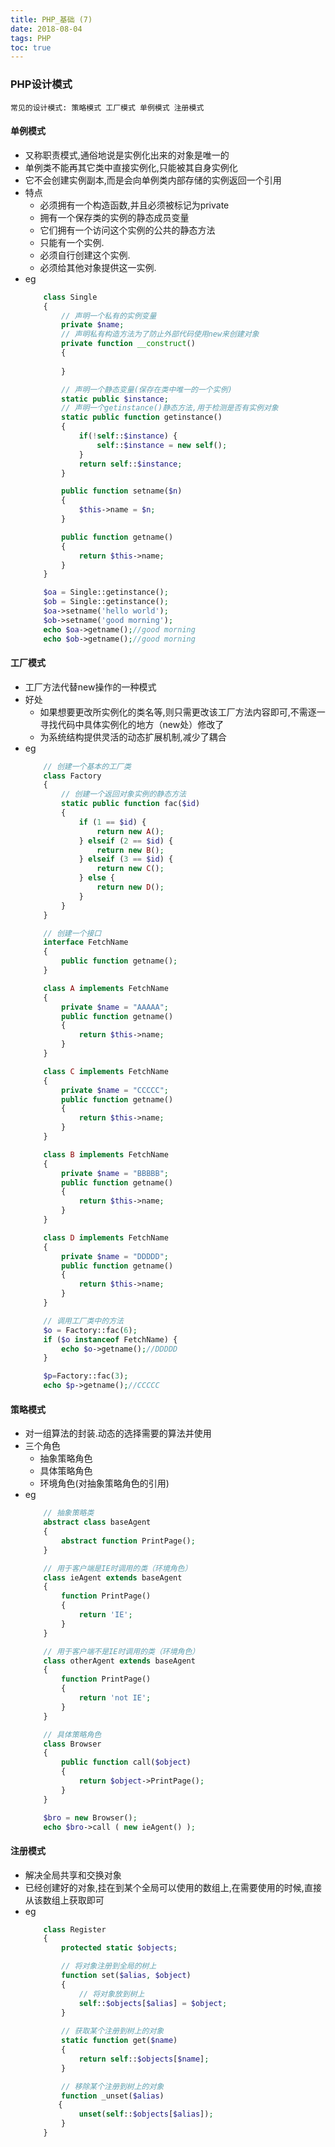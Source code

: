 ```yaml
---
title: PHP_基础 (7)
date: 2018-08-04
tags: PHP 
toc: true
---
```


### PHP设计模式
    常见的设计模式: 策略模式 工厂模式 单例模式 注册模式

<!-- more -->

#### 单例模式
- 又称职责模式,通俗地说是实例化出来的对象是唯一的
- 单例类不能再其它类中直接实例化,只能被其自身实例化
- 它不会创建实例副本,而是会向单例类内部存储的实例返回一个引用
- 特点
    * 必须拥有一个构造函数,并且必须被标记为private
    * 拥有一个保存类的实例的静态成员变量
    * 它们拥有一个访问这个实例的公共的静态方法
    * 只能有一个实例.
    * 必须自行创建这个实例.
    * 必须给其他对象提供这一实例.
- eg
    ```php
        class Single 
        {
            // 声明一个私有的实例变量
            private $name;
            // 声明私有构造方法为了防止外部代码使用new来创建对象
            private function __construct()
            {
            
            }

            // 声明一个静态变量(保存在类中唯一的一个实例)
            static public $instance;
            // 声明一个getinstance()静态方法,用于检测是否有实例对象
            static public function getinstance()
            {
                if(!self::$instance) {
                    self::$instance = new self();
                }
                return self::$instance;
            }

            public function setname($n)
            { 
                $this->name = $n; 
            }

            public function getname()
            { 
                return $this->name; 
            }
        }

        $oa = Single::getinstance();
        $ob = Single::getinstance();
        $oa->setname('hello world');
        $ob->setname('good morning');
        echo $oa->getname();//good morning
        echo $ob->getname();//good morning
    ```

#### 工厂模式
- 工厂方法代替new操作的一种模式
- 好处
    * 如果想要更改所实例化的类名等,则只需更改该工厂方法内容即可,不需逐一寻找代码中具体实例化的地方（new处）修改了
    * 为系统结构提供灵活的动态扩展机制,减少了耦合
- eg
    ```php
        // 创建一个基本的工厂类
        class Factory 
        {
            // 创建一个返回对象实例的静态方法
            static public function fac($id)
            {
                if (1 == $id) {
                    return new A();
                } elseif (2 == $id) {
                    return new B();
                } elseif (3 == $id) {
                    return new C();
                } else {
                    return new D();
                }   
            }
        }

        // 创建一个接口
        interface FetchName 
        {
            public function getname();
        }

        class A implements FetchName
        {
            private $name = "AAAAA";
            public function getname()
            { 
                return $this->name; 
            }
        }

        class C implements FetchName
        {
            private $name = "CCCCC";
            public function getname()
            { 
                return $this->name; 
            }
        }

        class B implements FetchName
        {
            private $name = "BBBBB";
            public function getname()
            { 
                return $this->name; 
            }
        }

        class D implements FetchName
        {
            private $name = "DDDDD";
            public function getname()
            { 
                return $this->name; 
            }
        }

        // 调用工厂类中的方法
        $o = Factory::fac(6);
        if ($o instanceof FetchName) {
            echo $o->getname();//DDDDD
        }

        $p=Factory::fac(3);
        echo $p->getname();//CCCCC
    ```

#### 策略模式
- 对一组算法的封装.动态的选择需要的算法并使用
- 三个角色
    * 抽象策略角色
    * 具体策略角色
    * 环境角色(对抽象策略角色的引用)
- eg
    ```php
        // 抽象策略类
        abstract class baseAgent 
        { 
            abstract function PrintPage();
        }

        // 用于客户端是IE时调用的类（环境角色）
        class ieAgent extends baseAgent 
        {
            function PrintPage() 
            {
                return 'IE';
            }
        }

        // 用于客户端不是IE时调用的类（环境角色）
        class otherAgent extends baseAgent 
        {
            function PrintPage() 
            {
                return 'not IE';
            }
        }

        // 具体策略角色
        class Browser 
        { 
            public function call($object)  
            {
                return $object->PrintPage();
            }
        }

        $bro = new Browser();
        echo $bro->call ( new ieAgent() );
    ```

#### 注册模式
- 解决全局共享和交换对象
- 已经创建好的对象,挂在到某个全局可以使用的数组上,在需要使用的时候,直接从该数组上获取即可
- eg
    ```php
        class Register
        {
            protected static $objects;

            // 将对象注册到全局的树上
            function set($alias, $object)
            {
                // 将对象放到树上
                self::$objects[$alias] = $object;
            }
            
            // 获取某个注册到树上的对象
            static function get($name)
            {
                return self::$objects[$name];
            }

            // 移除某个注册到树上的对象
            function _unset($alias)
        　　{
                unset(self::$objects[$alias]);
            }
        }
    ```

